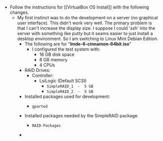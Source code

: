 - Follow the instructions for [[VirtualBox OS Install]] with the following changes.
	- My first instinct was to do the development on a server (no graphical user interface).  This didn't work very well.  The primary problem is that I can't increase the display size.  I suppose I could 'ssh' into the server with something like putty but it seams easier to just install a desktop environment.  So I am switching to Linux Mint Debian Edition.
		- The following are for "**lmde-6-cinnamon-64bit.iso**"
			- I configured the test system with:
				- 16 GB disk space
				- 8 GB memory
				- 4 CPUs
		- RAID Drives:
			- Controller:
				- LsiLogic (Default SCSI)
					- ``SimpleRAID_1  -  5 GB``
					- ``SimpleRAID_2  -  5 GB``
		- Installed packages used for development:
			- ```
			  gparted
			  ```
		- Installed packages needed by the SimpleRAID package.
			- ```
			  RAID-Packages
			  ```
		-